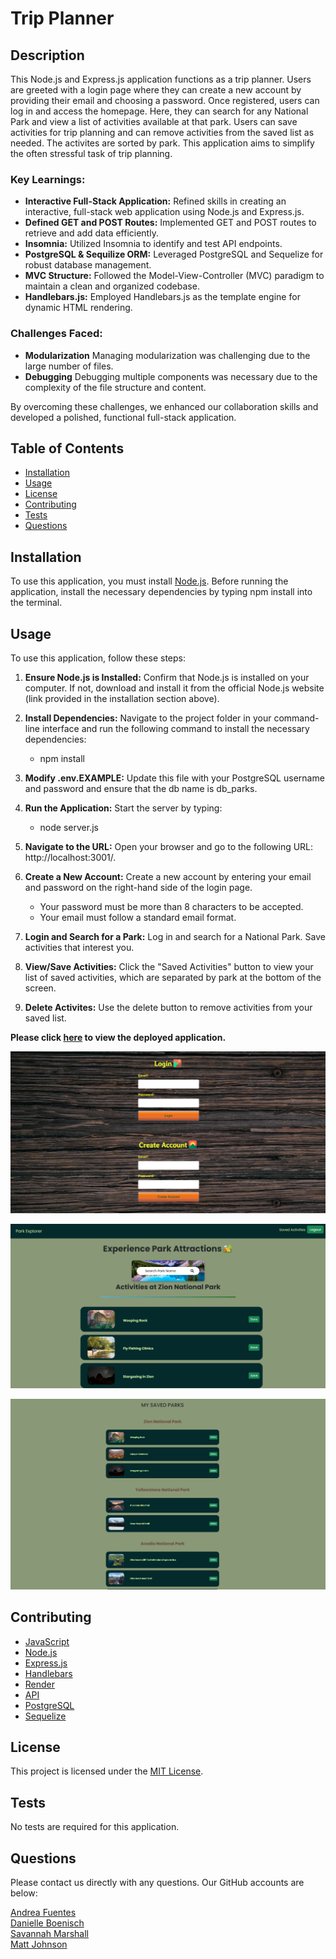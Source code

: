 # Trip Planner

## Description
This Node.js and Express.js application functions as a trip planner. Users are greeted with a login page where they can create a new account by providing their email and choosing a password. Once registered, users can log in and access the homepage. Here, they can search for any National Park and view a list of activities available at that park. Users can save activities for trip planning and can remove activities from the saved list as needed. The activites are sorted by park. This application aims to simplify the often stressful task of trip planning.

### Key Learnings:
* **Interactive Full-Stack Application:** Refined skills in creating an interactive, full-stack web application using Node.js and Express.js.
* **Defined GET and POST Routes:** Implemented GET and POST routes to retrieve and add data efficiently.
* **Insomnia:** Utilized Insomnia to identify and test API endpoints.
* **PostgreSQL & Sequilize ORM:** Leveraged PostgreSQL and Sequelize for robust database management.
* **MVC Structure:** Followed the Model-View-Controller (MVC) paradigm to maintain a clean and organized codebase.
* **Handlebars.js:** Employed Handlebars.js as the template engine for dynamic HTML rendering.

### Challenges Faced:
* **Modularization** Managing modularization was challenging due to the large number of files.
* **Debugging** Debugging multiple components was necessary due to the complexity of the file structure and content.

By overcoming these challenges, we enhanced our collaboration skills and developed a polished, functional full-stack application.

## Table of Contents
  
- [Installation](#installation)
- [Usage](#usage)
- [License](#license)
- [Contributing](#contributing)
- [Tests](#tests)
- [Questions](#questions)

## Installation
To use this application, you must install [Node.js](https://nodejs.org/en). Before running the application, install the necessary dependencies by typing npm install into the terminal.

## Usage

To use this application, follow these steps:

1. **Ensure Node.js is Installed:**  Confirm that Node.js is installed on your computer. If not, download and install it from the official Node.js website (link provided in the installation section above).

2. **Install Dependencies:** Navigate to the project folder in your command-line interface and run the following command to install the necessary dependencies:
   * npm install 
3. **Modify .env.EXAMPLE:** Update this file with your PostgreSQL username and password and ensure that the db name is db_parks.

4. **Run the Application:** Start the server by typing:
   * node server.js

5. **Navigate to the URL:** Open your browser and go to the following URL: http://localhost:3001/.

6. **Create a New Account:** Create a new account by entering your email and password on the right-hand side of the login page.
    * Your password must be more than 8 characters to be accepted.
    * Your email must follow a standard email format.

7. **Login and Search for a Park:**  Log in and search for a National Park. Save activities that interest you.

8. **View/Save Activities:** Click the "Saved Activities" button to view your list of saved activities, which are separated by park at the bottom of the screen.

9. **Delete Activites:** Use the delete button to remove activities from your saved list.


**Please click [here](https://github.com/savannahmarshall/Trip-Planner) to view the deployed application.**


![screenshot of login page](https://github.com/savannahmarshall/Trip-Planner/blob/main/Main/assets/login-screenshot.png)

![screenshot of homepage](https://github.com/savannahmarshall/Trip-Planner/blob/main/Main/assets/search-screenshot.png)

![screenshot of saved activites](https://github.com/savannahmarshall/Trip-Planner/blob/main/Main/assets/saved-screenshot.png)




## Contributing
* [JavaScript](https://www.javascript.com/)
* [Node.js](https://nodejs.org/en)
* [Express.js](https://jestjs.io/)
* [Handlebars](https://handlebarsjs.com/guide/)
* [Render](https://dashboard.render.com/)
* [API](https://www.nps.gov/subjects/developer/api-documentation.htm#/activities/getActivities)
* [PostgreSQL](https://www.postgresql.org/)
* [Sequelize](https://sequelize.org/)

## License
This project is licensed under the [MIT License](https://opensource.org/license/MIT). 

## Tests
No tests are required for this application.

## Questions
Please contact us directly with any questions. Our GitHub accounts are below:

[Andrea Fuentes](https://github.com/dreyuhh) <br/>
[Danielle Boenisch](https://github.com/danielleboe) <br/>
[Savannah Marshall](https://github.com/savannahmarshall) <br/>
[Matt Johnson](https://github.com/MattAJ26)
